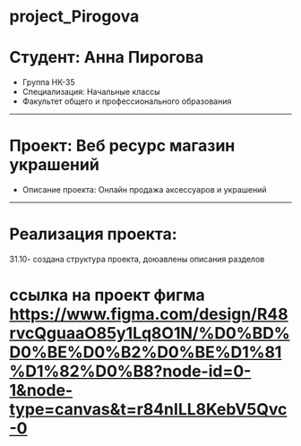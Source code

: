 # project_Pirogova
# Студент: Анна Пирогова
- Группа НК-35
- Специализация: Начальные классы
- Факультет общего и профессионального образования
---
# Проект: Веб ресурс магазин украшений
- Описание проекта: Онлайн продажа аксессуаров и украшений
---
# Реализация проекта:
31.10- создана структура проекта, доюавлены описания разделов
# ссылка на проект фигма https://www.figma.com/design/R48rvcQguaaO85y1Lq8O1N/%D0%BD%D0%BE%D0%B2%D0%BE%D1%81%D1%82%D0%B8?node-id=0-1&node-type=canvas&t=r84nILL8KebV5Qvc-0